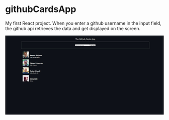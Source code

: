 # githubCardsApp
 My first React project.
 When you enter a github username in the input field, the github api retrieves the data and get displayed on the screen.
 
![projectImage](https://github.com/KasperOfzeau/githubCardsApp/blob/main/githubCardsApp.jpg)
